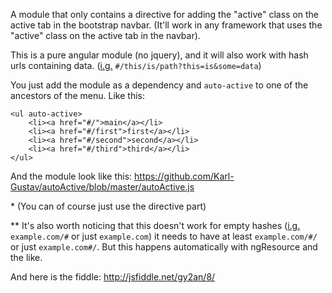 A module that only contains a directive for adding the "active" class on the
active tab in the bootstrap navbar. (It'll work in any framework that uses the
"active" class on the active tab in the navbar).

This is a pure angular module (no jquery), and it will also work with hash urls containing data. ([i.g.][1] `#/this/is/path?this=is&some=data`)

You just add the module as a dependency and `auto-active` to one of the ancestors of the menu. Like this:

    <ul auto-active>
        <li><a href="#/">main</a></li>
        <li><a href="#/first">first</a></li>
        <li><a href="#/second">second</a></li>
        <li><a href="#/third">third</a></li>
    </ul>

And the module look like this:
https://github.com/Karl-Gustav/autoActive/blob/master/autoActive.js

\* (You can of course just use the directive part)

\** It's also worth noticing that this doesn't work for empty hashes ([i.g.][1] `example.com/#` or just `example.com`) it needs to have at least `example.com/#/` or just `example.com#/`. But this happens automatically with ngResource and the like.

And here is the fiddle: http://jsfiddle.net/gy2an/8/


  [1]: http://www.elearnenglishlanguage.com/blog/english-mistakes/eg-vs-ie/